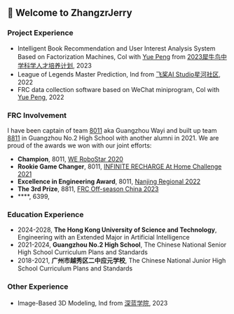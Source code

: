 ## 🙋 Welcome to ZhangzrJerry

### Project Experience
- Intelligent Book Recommendation and User Interest Analysis System Based on Factorization Machines, Col with [Yue Peng](https://github.com/polaron-andre) from [2023犀牛鸟中学科学人才培养计划](https://cloud.tencent.com/developer/article/2308943), 2023
- League of Legends Master Prediction, Ind from [飞桨AI Studio星河社区](aistudio.baidu.com), 2022
- FRC data collection software based on WeChat miniprogram, Col with [Yue Peng](https://github.com/polaron-andre), 2022

### FRC Involvement
I have been captain of team [8011](https://www.thebluealliance.com/team/8011) aka Guangzhou Wayi and built up team [8811](https://www.thebluealliance.com/team/8811) in Guangzhou No.2 High School with another alumni in 2021. We are proud of the awards we won with our joint efforts:
- **Champion**, 8011, [WE RoboStar 2020](https://www.thebluealliance.com/event/2020gzrs)
- **Rookie Game Changer**, 8011, [INFINITE RECHARGE At Home Challenge 2021](https://www.thebluealliance.com/event/2021irhmg)
- **Excellence in Engineering Award**, 8011, [Nanjing Regional 2022](https://www.thebluealliance.com/event/2022zhha)
- **The 3rd Prize**, 8811, [FRC Off-season China 2023](https://www.thebluealliance.com/event/2023cnsh)
- ****, 6399, []()

### Education Experience
- 2024-2028, **The Hong Kong University of Science and Technology**, Engineering with an Extended Major in Artificial Intelligence
- 2021-2024, **Guangzhou No.2 High School**, The Chinese National Senior High School Curriculum Plans and Standards
- 2018-2021, **广州市越秀区二中应元学校**, The Chinese National Junior High School Curriculum Plans and Standards

### Other Experience
- Image-Based 3D Modeling, Ind from [深蓝学院](shenlanxueyuan.com), 2023
